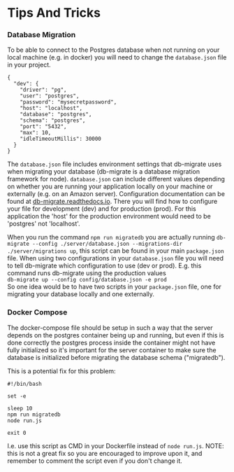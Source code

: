 # Tips And Tricks

### Database Migration
To be able to connect to the Postgres database when not running on your local machine (e.g. in docker) you will need to change the ```database.json``` file in your project.

```
{
  "dev": {
    "driver": "pg",
    "user": "postgres",
    "password": "mysecretpassword",
    "host": "localhost",
    "database": "postgres",
    "schema": "postgres",
    "port": "5432",
    "max": 10,
    "idleTimeoutMillis": 30000
  }
}
```

The ```database.json``` file includes environment settings that db-migrate uses when migrating your database (db-migrate is a database migration framework for node). ```database.json``` can include different values depending on whether you are running your application locally on your machine or externally (e.g. on an Amazon server). Configuration documentation can be found at [db-migrate.readthedocs.io](https://db-migrate.readthedocs.io/en/latest/Getting%20Started/configuration/). There you will find how to configure your file for development (dev) and for production (prod). For this application the 'host' for the production environment would need to be 'postgres' not 'localhost'.

When you run the command ```npm run migratedb``` you are actually running ```db-migrate --config ./server/database.json --migrations-dir ./server/migrations up```, this script can be found in your main ```package.json``` file. When using two configurations in your ```database.json``` file you will need to tell db-migrate which configuration to use (dev or prod). E.g. this command runs db-migrate using the production values   
 ```db-migrate up --config config/database.json -e prod```   
 So one idea would be to have two scripts in your ```package.json``` file, one for migrating your database locally and one externally.

 ### Docker Compose
The docker-compose file should be setup in such a way that the server depends on the postgres container being up and running, but even if this is done correctly the postgres process inside the container might not have fully initialized so it's important for the server container to make sure the database is initialized before migrating the database schema ("migratedb").

This is a potential fix for this problem:
~~~~
#!/bin/bash

set -e

sleep 10
npm run migratedb
node run.js

exit 0
~~~~
I.e. use this script as CMD in your Dockerfile instead of ```node run.js```.
NOTE: this is not a great fix so you are encouraged to improve upon it, and remember to comment the script even if you don't change it.
